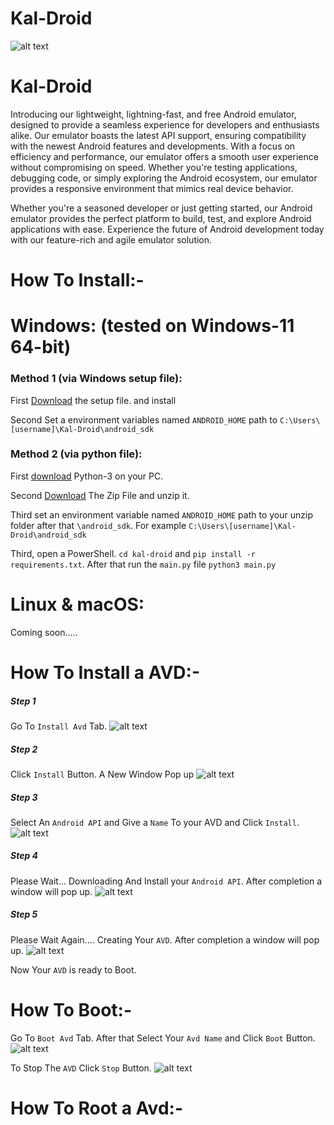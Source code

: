 # Kal-Droid
![alt text](screenshorts/image.png)

# Kal-Droid
Introducing our lightweight, lightning-fast, and free Android emulator, designed to provide a seamless experience for developers and enthusiasts alike. Our emulator boasts the latest API support, ensuring compatibility with the newest Android features and developments.
With a focus on efficiency and performance, our emulator offers a smooth user experience without compromising on speed. Whether you're testing applications, debugging code, or simply exploring the Android ecosystem, our emulator provides a responsive environment that mimics real device behavior.

Whether you're a seasoned developer or just getting started, our Android emulator provides the perfect platform to build, test, and explore Android applications with ease. Experience the future of Android development today with our feature-rich and agile emulator solution.

# How To Install:-

# Windows: (tested on Windows-11 64-bit)

### Method 1 (via Windows setup file):

First [Download](https://github.com/sudo-subho/kal-droid/releases/download/kal-droid-2.1/Kal-Droid_2.0_X64_WINDOWS_Setup.exe) the setup file. and install

Second Set a environment variables named ```ANDROID_HOME``` path to ```C:\Users\[username]\Kal-Droid\android_sdk```

### Method 2 (via python file):

First [download](https://www.python.org/downloads/) Python-3 on your PC.

Second [Download](https://github.com/sudo-subho/kal-droid/releases/download/kal-droid-2.1/kal-droid.zip) The Zip File and unzip it.

Third set an environment variable named ```ANDROID_HOME``` path to your unzip folder after that  ```\android_sdk```. For example ```C:\Users\[username]\Kal-Droid\android_sdk```

Third, open a PowerShell. ```cd kal-droid``` and ```pip install -r requirements.txt```. After that run the ```main.py``` file ```python3 main.py```

# Linux & macOS:

Coming soon.....

# How To Install a AVD:-

##### Step 1

Go To ```Install Avd``` Tab.
![alt text](screenshorts/install_avds1.png)

##### Step 2

Click ```Install``` Button. A New Window Pop up
![alt text](screenshorts/install_avds2.png)

##### Step 3

Select An ```Android API``` and Give a ```Name``` To your AVD and Click ```Install```.
![alt text](screenshorts/install_api_avds.png)

##### Step 4

Please Wait... Downloading And Install your ```Android API```. After completion a window will pop up.
![alt text](screenshorts/dowloading_api.png)

##### Step 5

Please Wait Again.... Creating Your ```AVD```. After completion a window will pop up.
![alt text](screenshorts/creating_avds.png)

Now Your ```AVD``` is ready to Boot.

# How To Boot:-

Go To ```Boot Avd``` Tab. After that Select Your ```Avd Name``` and Click ```Boot``` Button. 
![alt text](screenshorts/boot_avd.png)

To Stop The ```AVD``` Click ```Stop``` Button.
![alt text](screenshorts/stop_avd.png)

# How To Root a Avd:-
